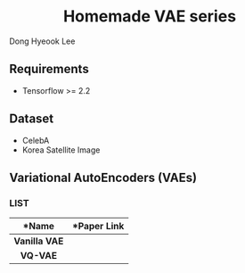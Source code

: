 <h1 align="center">
 <b>Homemade VAE series</b>
</h1>
<p>
Dong Hyeook Lee
</p>


## Requirements
 - Tensorflow >= 2.2



## Dataset
 - CelebA
 - Korea Satellite Image

## Variational AutoEncoders (VAEs)
### LIST

*Name | *Paper Link 
:---: | :---: |
**Vanilla VAE** | 
**VQ-VAE** |  
